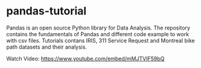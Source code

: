 # pandas-tutorial
Pandas is an open source Python library for Data Analysis. The repository contains the fundamentals of Pandas and different code example to work with csv files. Tutorials contans IRIS, 311 Service Request and Montreal bike path datasets and their analysis.


Watch Video: https://www.youtube.com/embed/mMJTVIF59bQ
